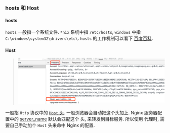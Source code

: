 ### hosts 和 Host

#### hosts

`hosts` 一般指一个系统文件. `*nix` 系统中指 `/etc/hosts`, `windows` 中指 `C:\windows\system32\drivers\etc\`. `hosts` 的工作机制可以看下 [百度百科](https://baike.baidu.com/item/hosts/10474546).

#### Host

> ![](./images/http-host.png)

一般指 `Http` 协议中的 [`Host` 头](https://developer.mozilla.org/zh-CN/docs/Web/HTTP/Headers/Host).
一般浏览器会自动把这个头加上. Nginx 服务器配置中的 [server_name](http://nginx.org/en/docs/http/server_names.html) 默认会匹配这个 头, 来转发到目标服务. 所以使用 代理时, 需要自己手动加个 `Host` 头来命中 Nginx 的配置.
